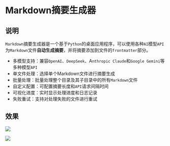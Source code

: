 # Markdown摘要生成器

## 说明

`Markdown`摘要生成器是一个基于`Python`的桌面应用程序，可以使用各种`AI`模型`API`为`Markdown`文件**自动生成摘要**，并将摘要添加到文件的`frontmatter`部分。

+ 多模型支持：兼容`OpenAI`、`DeepSeek`、A`nthropic Claude`和`Google Gemini`等多种模型`API`
+ 单文件处理：选择单个Markdown文件进行摘要生成
+ 批量处理：批量处理整个目录及其子目录中的所有`Markdown`文件
+ 自定义配置：可配置摘要长度和`API`请求间隔时间
+ 可视化进度：实时显示处理进度和日志记录
+ 失败重试：支持对处理失败的文件进行重试

## 效果
![](https://img.simpleword.bid/file/AgACAgQAAyEGAASeBiYcAAM4aBXxk9uHkb3rUX-hu-PfbJdbhrsAAo_NMRsmHbFQXWdHGkKvIVYBAAMCAAN5AAM2BA.png)

![](https://img.simpleword.bid/file/AgACAgQAAyEGAASeBiYcAAM5aBXxs4mD49HM8e1Bh2k5Kptud1kAApDNMRsmHbFQ0CM_fiOoJGgBAAMCAAN5AAM2BA.png)